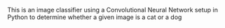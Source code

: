 This is an image classifier using a Convolutional Neural Network setup in Python to determine whether a given image is a cat or a dog
